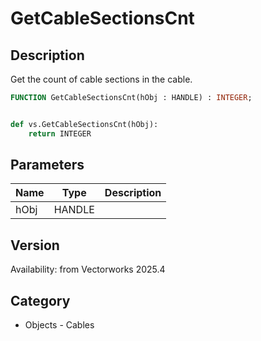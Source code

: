 # GetCableSectionsCnt

## Description
Get the count of cable sections in the cable.

```pascal
FUNCTION GetCableSectionsCnt(hObj : HANDLE) : INTEGER;
```

```python

def vs.GetCableSectionsCnt(hObj):
    return INTEGER
```

## Parameters
|Name|Type|Description|
|---|---|---|
|hObj|HANDLE||

## Version
Availability: from Vectorworks 2025.4
## Category
* Objects - Cables

